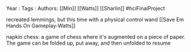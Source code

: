 Year   :
Tags   :
Authors: [[Min]] [[Watts]] [[Sharlin]]
#hciFinalProject

recreated lemmings, but this time with a physical control wand [[Save Em Hands On Gameplay-Watts]]

napkin chess: a game of chess where it's augmented on a piece of paper. The game can be folded up, put away, and then unfolded to resume
